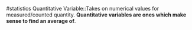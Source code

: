 #statistics 
Quantitative Variable::Takes on numerical values for measured/counted quantity. **Quantitative variables are ones which make sense to find an average of**.